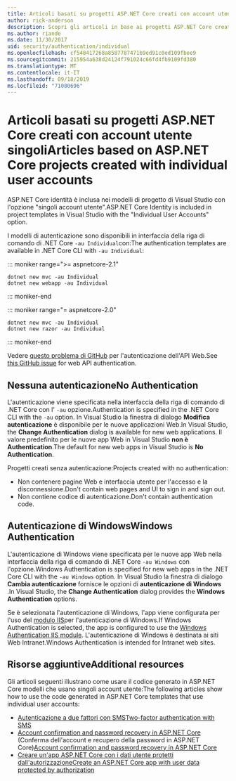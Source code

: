 ```yaml
---
title: Articoli basati su progetti ASP.NET Core creati con account utente singoli
author: rick-anderson
description: Scopri gli articoli in base ai progetti ASP.NET Core creati con singoli account utente.
ms.author: riande
ms.date: 11/30/2017
uid: security/authentication/individual
ms.openlocfilehash: cf548417268a8587787471b9ed91c0ed109fbee9
ms.sourcegitcommit: 215954a638d24124f791024c66fd4fb9109fd380
ms.translationtype: MT
ms.contentlocale: it-IT
ms.lasthandoff: 09/18/2019
ms.locfileid: "71080696"
---
```

# <a name="articles-based-on-aspnet-core-projects-created-with-individual-user-accounts"></a><span data-ttu-id="0b01c-103">Articoli basati su progetti ASP.NET Core creati con account utente singoli</span><span class="sxs-lookup"><span data-stu-id="0b01c-103">Articles based on ASP.NET Core projects created with individual user accounts</span></span>

<span data-ttu-id="0b01c-104">ASP.NET Core identità è inclusa nei modelli di progetto di Visual Studio con l'opzione "singoli account utente".</span><span class="sxs-lookup"><span data-stu-id="0b01c-104">ASP.NET Core Identity is included in project templates in Visual Studio with the "Individual User Accounts" option.</span></span>

<span data-ttu-id="0b01c-105">I modelli di autenticazione sono disponibili in interfaccia della riga di comando di .NET Core `-au Individual`con:</span><span class="sxs-lookup"><span data-stu-id="0b01c-105">The authentication templates are available in .NET Core CLI with `-au Individual`:</span></span>

::: moniker range=">= aspnetcore-2.1"

```dotnetcli
dotnet new mvc -au Individual
dotnet new webapp -au Individual
```

::: moniker-end

::: moniker range="= aspnetcore-2.0"

```dotnetcli
dotnet new mvc -au Individual
dotnet new razor -au Individual
```

::: moniker-end

<span data-ttu-id="0b01c-106">Vedere [questo problema di GitHub](https://github.com/aspnet/AspNetCore/issues/5833) per l'autenticazione dell'API Web.</span><span class="sxs-lookup"><span data-stu-id="0b01c-106">See [this GitHub issue](https://github.com/aspnet/AspNetCore/issues/5833) for web API authentication.</span></span>

<a name="no"></a>

## <a name="no-authentication"></a><span data-ttu-id="0b01c-107">Nessuna autenticazione</span><span class="sxs-lookup"><span data-stu-id="0b01c-107">No Authentication</span></span>

<span data-ttu-id="0b01c-108">L'autenticazione viene specificata nella interfaccia della riga di comando di .NET Core con l' `-au` opzione.</span><span class="sxs-lookup"><span data-stu-id="0b01c-108">Authentication is specified in the .NET Core CLI with the `-au` option.</span></span> <span data-ttu-id="0b01c-109">In Visual Studio la finestra di dialogo **Modifica autenticazione** è disponibile per le nuove applicazioni Web.</span><span class="sxs-lookup"><span data-stu-id="0b01c-109">In Visual Studio, the **Change Authentication** dialog is available for new web applications.</span></span> <span data-ttu-id="0b01c-110">Il valore predefinito per le nuove app Web in Visual Studio **non è Authentication**.</span><span class="sxs-lookup"><span data-stu-id="0b01c-110">The default for new web apps in Visual Studio is **No Authentication**.</span></span>

<span data-ttu-id="0b01c-111">Progetti creati senza autenticazione:</span><span class="sxs-lookup"><span data-stu-id="0b01c-111">Projects created with no authentication:</span></span>

* <span data-ttu-id="0b01c-112">Non contenere pagine Web e interfaccia utente per l'accesso e la disconnessione.</span><span class="sxs-lookup"><span data-stu-id="0b01c-112">Don't contain web pages and UI to sign in and sign out.</span></span>
* <span data-ttu-id="0b01c-113">Non contiene codice di autenticazione.</span><span class="sxs-lookup"><span data-stu-id="0b01c-113">Don't contain authentication code.</span></span>

<a name="win"></a>

## <a name="windows-authentication"></a><span data-ttu-id="0b01c-114">Autenticazione di Windows</span><span class="sxs-lookup"><span data-stu-id="0b01c-114">Windows Authentication</span></span>

<span data-ttu-id="0b01c-115">L'autenticazione di Windows viene specificata per le nuove app Web nella interfaccia della riga di comando di .NET Core `-au Windows` con l'opzione.</span><span class="sxs-lookup"><span data-stu-id="0b01c-115">Windows Authentication is specified for new web apps in the .NET Core CLI with the `-au Windows` option.</span></span> <span data-ttu-id="0b01c-116">In Visual Studio la finestra di dialogo **Cambia autenticazione** fornisce le opzioni di **autenticazione di Windows** .</span><span class="sxs-lookup"><span data-stu-id="0b01c-116">In Visual Studio, the **Change Authentication** dialog provides the **Windows Authentication** options.</span></span>

<span data-ttu-id="0b01c-117">Se è selezionata l'autenticazione di Windows, l'app viene configurata per l'uso del [modulo IIS](xref:host-and-deploy/iis/modules)per l'autenticazione di Windows.</span><span class="sxs-lookup"><span data-stu-id="0b01c-117">If Windows Authentication is selected, the app is configured to use the [Windows Authentication IIS module](xref:host-and-deploy/iis/modules).</span></span> <span data-ttu-id="0b01c-118">L'autenticazione di Windows è destinata ai siti Web Intranet.</span><span class="sxs-lookup"><span data-stu-id="0b01c-118">Windows Authentication is intended for Intranet web sites.</span></span>

## <a name="additional-resources"></a><span data-ttu-id="0b01c-119">Risorse aggiuntive</span><span class="sxs-lookup"><span data-stu-id="0b01c-119">Additional resources</span></span>

<span data-ttu-id="0b01c-120">Gli articoli seguenti illustrano come usare il codice generato in ASP.NET Core modelli che usano singoli account utente:</span><span class="sxs-lookup"><span data-stu-id="0b01c-120">The following articles show how to use the code generated in ASP.NET Core templates that use individual user accounts:</span></span>

* [<span data-ttu-id="0b01c-121">Autenticazione a due fattori con SMS</span><span class="sxs-lookup"><span data-stu-id="0b01c-121">Two-factor authentication with SMS</span></span>](xref:security/authentication/2fa)
* <span data-ttu-id="0b01c-122">[Account confirmation and password recovery in ASP.NET Core](xref:security/authentication/accconfirm) (Conferma dell'account e recupero della password in ASP.NET Core)</span><span class="sxs-lookup"><span data-stu-id="0b01c-122">[Account confirmation and password recovery in ASP.NET Core](xref:security/authentication/accconfirm)</span></span>
* [<span data-ttu-id="0b01c-123">Creare un'app ASP.NET Core con i dati utente protetti dall'autorizzazione</span><span class="sxs-lookup"><span data-stu-id="0b01c-123">Create an ASP.NET Core app with user data protected by authorization</span></span>](xref:security/authorization/secure-data)
